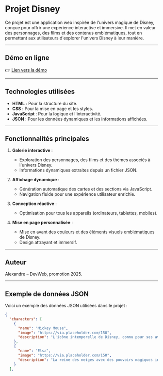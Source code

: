 # Projet Disney

Ce projet est une application web inspirée de l'univers magique de Disney, conçue pour offrir une expérience interactive et immersive. Il met en valeur des personnages, des films et des contenus emblématiques, tout en permettant aux utilisateurs d'explorer l'univers Disney à leur manière.

---

## Démo en ligne
👉 [Lien vers la démo](https://Alex05510.github.io/projet-Disney/)

---

## Technologies utilisées
- **HTML** : Pour la structure du site.
- **CSS** : Pour la mise en page et les styles.
- **JavaScript** : Pour la logique et l'interactivité.
- **JSON** : Pour les données dynamiques et les informations affichées.

---

## Fonctionnalités principales
1. **Galerie interactive** :
   - Exploration des personnages, des films et des thèmes associés à l'univers Disney.
   - Informations dynamiques extraites depuis un fichier JSON.

2. **Affichage dynamique** :
   - Génération automatique des cartes et des sections via JavaScript.
   - Navigation fluide pour une expérience utilisateur enrichie.

3. **Conception réactive** :
   - Optimisation pour tous les appareils (ordinateurs, tablettes, mobiles).

4. **Mise en page personnalisée** :
   - Mise en avant des couleurs et des éléments visuels emblématiques de Disney.
   - Design attrayant et immersif.

---

## Auteur
Alexandre – DevWeb, promotion 2025.

---

## Exemple de données JSON
Voici un exemple des données JSON utilisées dans le projet :

```json
{
  "characters": [
    {
      "name": "Mickey Mouse",
      "image": "https://via.placeholder.com/150",
      "description": "L'icône intemporelle de Disney, connu pour ses aventures amusantes."
    },
    {
      "name": "Elsa",
      "image": "https://via.placeholder.com/150",
      "description": "La reine des neiges avec des pouvoirs magiques impressionnants."
    }
  ],
